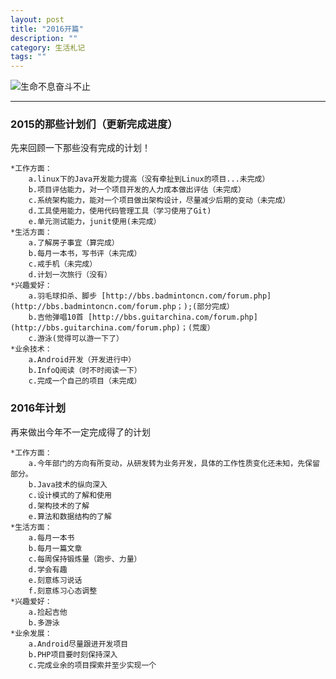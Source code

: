 ```yaml
---
layout: post
title: "2016开篇"
description: ""
category: 生活札记
tags: ""
---
```

![生命不息奋斗不止](http://oldmo.github.io/images/2016/0222/2016.png)  

***  

### 2015的那些计划们（更新完成进度）  
先来回顾一下那些没有完成的计划！ 

	*工作方面：
		a.linux下的Java开发能力提高（没有牵扯到Linux的项目...未完成）
		b.项目评估能力，对一个项目开发的人力成本做出评估（未完成）
		c.系统架构能力，能对一个项目做出架构设计，尽量减少后期的变动（未完成）
		d.工具使用能力，使用代码管理工具（学习使用了Git)
		e.单元测试能力，junit使用(未完成）
	*生活方面：
		a.了解房子事宜（算完成）
		b.每月一本书，写书评（未完成）
    	c.戒手机（未完成）
		d.计划一次旅行（没有）
	*兴趣爱好：
		a.羽毛球扣杀、脚步 [http://bbs.badmintoncn.com/forum.php](http://bbs.badmintoncn.com/forum.php；);(部分完成）
		b.吉他弹唱10首 [http://bbs.guitarchina.com/forum.php](http://bbs.guitarchina.com/forum.php)；(荒废）
		c.游泳(觉得可以游一下了）
	*业余技术：
		a.Android开发（开发进行中）
		b.InfoQ阅读（时不时阅读一下）
		c.完成一个自己的项目（未完成）

### 2016年计划
再来做出今年不一定完成得了的计划

	*工作方面：
		a.今年部门的方向有所变动，从研发转为业务开发，具体的工作性质变化还未知，先保留部分。
		b.Java技术的纵向深入
		c.设计模式的了解和使用
		d.架构技术的了解
		e.算法和数据结构的了解
	*生活方面：
		a.每月一本书
		b.每月一篇文章
		c.每周保持锻炼量（跑步、力量）
		d.学会有趣
		e.刻意练习说话
		f.刻意练习心态调整
	*兴趣爱好：
		a.捡起吉他
		b.多游泳
	*业余发展：
		a.Android尽量跟进开发项目
		b.PHP项目要时刻保持深入
		c.完成业余的项目探索并至少实现一个